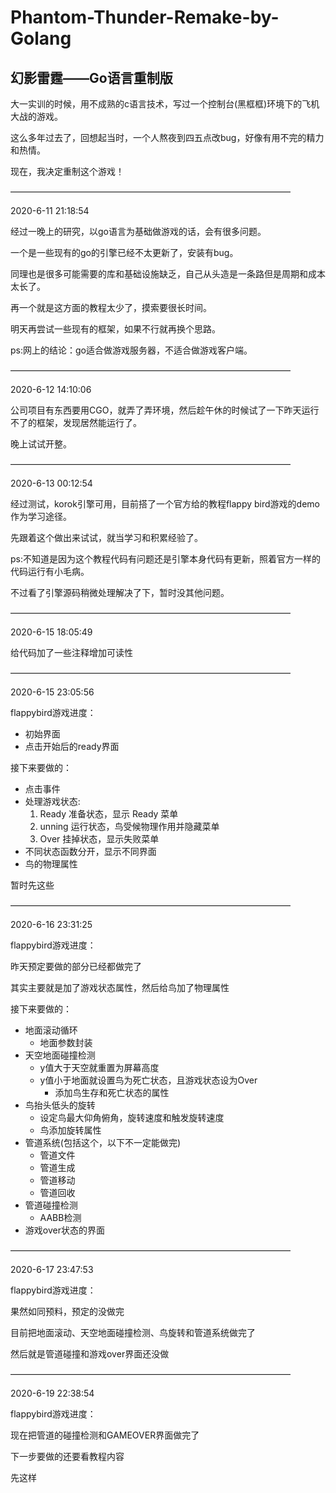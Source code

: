 # Phantom-Thunder-Remake-by-Golang

## 幻影雷霆——Go语言重制版

大一实训的时候，用不成熟的c语言技术，写过一个控制台(黑框框)环境下的飞机大战的游戏。

这么多年过去了，回想起当时，一个人熬夜到四五点改bug，好像有用不完的精力和热情。

现在，我决定重制这个游戏！

————————————————————————————————

2020-6-11 21:18:54

经过一晚上的研究，以go语言为基础做游戏的话，会有很多问题。

一个是一些现有的go的引擎已经不太更新了，安装有bug。

同理也是很多可能需要的库和基础设施缺乏，自己从头造是一条路但是周期和成本太长了。

再一个就是这方面的教程太少了，摸索要很长时间。

明天再尝试一些现有的框架，如果不行就再换个思路。

ps:网上的结论：go适合做游戏服务器，不适合做游戏客户端。

————————————————————————————————

2020-6-12 14:10:06

公司项目有东西要用CGO，就弄了弄环境，然后趁午休的时候试了一下昨天运行不了的框架，发现居然能运行了。

晚上试试开整。

————————————————————————————————

2020-6-13 00:12:54

经过测试，korok引擎可用，目前搭了一个官方给的教程flappy bird游戏的demo作为学习途径。

先跟着这个做出来试试，就当学习和积累经验了。

ps:不知道是因为这个教程代码有问题还是引擎本身代码有更新，照着官方一样的代码运行有小毛病。

不过看了引擎源码稍微处理解决了下，暂时没其他问题。

————————————————————————————————

2020-6-15 18:05:49

给代码加了一些注释增加可读性

————————————————————————————————

2020-6-15 23:05:56

flappybird游戏进度：

- 初始界面
- 点击开始后的ready界面

接下来要做的：

- 点击事件
- 处理游戏状态:
  1. Ready 准备状态，显示 Ready 菜单
  2. unning 运行状态，鸟受候物理作用并隐藏菜单
  3. Over 挂掉状态，显示失败菜单
- 不同状态函数分开，显示不同界面
- 鸟的物理属性

暂时先这些

————————————————————————————————

2020-6-16 23:31:25

flappybird游戏进度：

昨天预定要做的部分已经都做完了

其实主要就是加了游戏状态属性，然后给鸟加了物理属性

接下来要做的：

- 地面滚动循环
  - 地面参数封装
- 天空地面碰撞检测
  - y值大于天空就重置为屏幕高度
  - y值小于地面就设置鸟为死亡状态，且游戏状态设为Over
    - 添加鸟生存和死亡状态的属性
- 鸟抬头低头的旋转
  - 设定鸟最大仰角俯角，旋转速度和触发旋转速度
  - 鸟添加旋转属性
- 管道系统(包括这个，以下不一定能做完)
  - 管道文件
  - 管道生成
  - 管道移动
  - 管道回收
- 管道碰撞检测
  - AABB检测
- 游戏over状态的界面

————————————————————————————————

2020-6-17 23:47:53

flappybird游戏进度：

果然如同预料，预定的没做完

目前把地面滚动、天空地面碰撞检测、鸟旋转和管道系统做完了

然后就是管道碰撞和游戏over界面还没做

————————————————————————————————

2020-6-19 22:38:54

flappybird游戏进度：

现在把管道的碰撞检测和GAMEOVER界面做完了

下一步要做的还要看教程内容

先这样